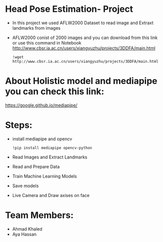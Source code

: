 # Head Pose Estimation- Project

- In this project we used AFLW2000 Dataset to read image and Extraxt landmarks from images

- AFLW2000 conist of 2000 images and you can download from this link  or use this command in Notebook
http://www.cbsr.ia.ac.cn/users/xiangyuzhu/projects/3DDFA/main.html
   
      !wget http://www.cbsr.ia.ac.cn/users/xiangyuzhu/projects/3DDFA/main.html 


# About Holistic model and mediapipe you can check this link:

   https://google.github.io/mediapipe/

# Steps:
  - install mediapipe and opencv
  
        !pip install mediapipe opencv-python
  
  - Read Images and Extract Landmarks
  
  - Read and Prepare Data
  
  
  - Train Machine Learning Models
  
  - Save models
  
  - Live Camera and Draw axises on face


# Team Members:
   - Ahmad Khaled
   - Aya Hassan

